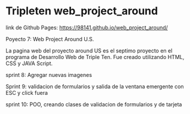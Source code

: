 # Tripleten web_project_around


link de Github Pages:
https://98141.github.io/web_project_around/

Poyecto 7: Web Project Around U.S.

La pagina web del proyecto around US es el septimo proyecto en el programa de Desarrollo Web de Triple Ten. Fue creado utilizando HTML, CSS y JAVA Script.

sprint 8: Agregar nuevas imagenes 

Sprint 9: validacion de formularios y salida de la ventana emergente con ESC y click fuera

sprint 10: POO, creando clases de validacion de formularios y de tarjeta 

